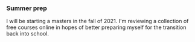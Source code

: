 ### Summer prep

I will be starting a masters in the fall of 2021. I'm reviewing a collection of free courses online in hopes of better preparing myself for the transition back into school.
